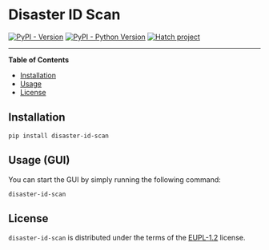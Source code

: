 # Disaster ID Scan

[![PyPI - Version](https://img.shields.io/pypi/v/disaster-id-scan.svg)](https://pypi.org/project/disaster-id-scan)
[![PyPI - Python Version](https://img.shields.io/pypi/pyversions/disaster-id-scan.svg)](https://pypi.org/project/disaster-id-scan)
[![Hatch project](https://img.shields.io/badge/%F0%9F%A5%9A-Hatch-4051b5.svg)](https://github.com/pypa/hatch)

-----

**Table of Contents**

- [Installation](#installation)
- [Usage](#usage)
- [License](#license)

## Installation

```console
pip install disaster-id-scan
```

## Usage (GUI)

You can start the GUI by simply running the following command:

```console
disaster-id-scan
```

## License

`disaster-id-scan` is distributed under the terms of the [EUPL-1.2](https://spdx.org/licenses/EUPL-1.2.html) license.
